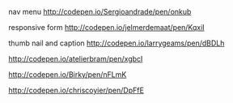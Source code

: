 nav menu
http://codepen.io/Sergioandrade/pen/onkub

responsive form
http://codepen.io/jelmerdemaat/pen/KqxiI

thumb nail and caption 
http://codepen.io/larrygeams/pen/dBDLh



http://codepen.io/atelierbram/pen/xgbcI

http://codepen.io/Birky/pen/nFLmK

http://codepen.io/chriscoyier/pen/DpFfE

